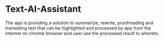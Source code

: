 # Text-AI-Assistant
The app is providing a solution to summarize, rewrite, proofreading and translating text that can be highlighted and processed by app from the internet on chrome browser and user use the processed result to whereto.
